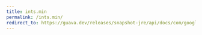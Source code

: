 ```yaml
---
title: ints.min
permalink: /ints.min/
redirect_to: https://guava.dev/releases/snapshot-jre/api/docs/com/google/common/primitives/Ints.html#min-int...-
---
```

